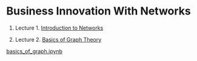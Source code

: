 # Business Innovation With Networks


1. Lecture 1.  [Introduction to Networks](https://imwan.github.io/NetworkCourse/1introduction)

2. Lecture 2.  [Basics of Graph Theory ](https://imwan.github.io/NetworkCourse/2graphtheory)  

[basics_of_graph.ipynb](lecture2/basics_of_graph.ipynb)